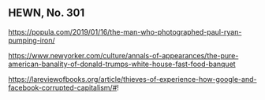 ## HEWN, No. 301

https://popula.com/2019/01/16/the-man-who-photographed-paul-ryan-pumping-iron/

https://www.newyorker.com/culture/annals-of-appearances/the-pure-american-banality-of-donald-trumps-white-house-fast-food-banquet

https://lareviewofbooks.org/article/thieves-of-experience-how-google-and-facebook-corrupted-capitalism/#!

